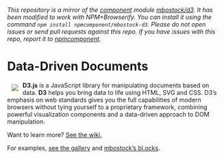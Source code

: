 *This repository is a mirror of the [component](http://component.io) module [mbostock/d3](http://github.com/mbostock/d3). It has been modified to work with NPM+Browserify. You can install it using the command `npm install npmcomponent/mbostock-d3`. Please do not open issues or send pull requests against this repo. If you have issues with this repo, report it to [npmcomponent](https://github.com/airportyh/npmcomponent).*
# Data-Driven Documents

<a href="http://d3js.org"><img src="http://d3js.org/logo.svg" align="left" hspace="10" vspace="6"></a>

**D3.js** is a JavaScript library for manipulating documents based on data. **D3** helps you bring data to life using HTML, SVG and CSS. D3’s emphasis on web standards gives you the full capabilities of modern browsers without tying yourself to a proprietary framework, combining powerful visualization components and a data-driven approach to DOM manipulation.

Want to learn more? [See the wiki.](https://github.com/mbostock/d3/wiki)

For examples, [see the gallery](https://github.com/mbostock/d3/wiki/Gallery) and [mbostock’s bl.ocks](http://bl.ocks.org/mbostock).
